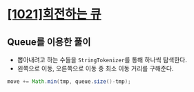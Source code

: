 # [[1021]회전하는 큐](https://www.acmicpc.net/problem/1021)

## Queue를 이용한 풀이

- 뽑아내려고 하는 수들을 `StringTokenizer`를 통해 하나씩 탐색한다.
- 왼쪽으로 이동, 오른쪽으로 이동 중 최소 이동 거리를 구해준다.

```java
move += Math.min(tmp, queue.size()-tmp);
```

